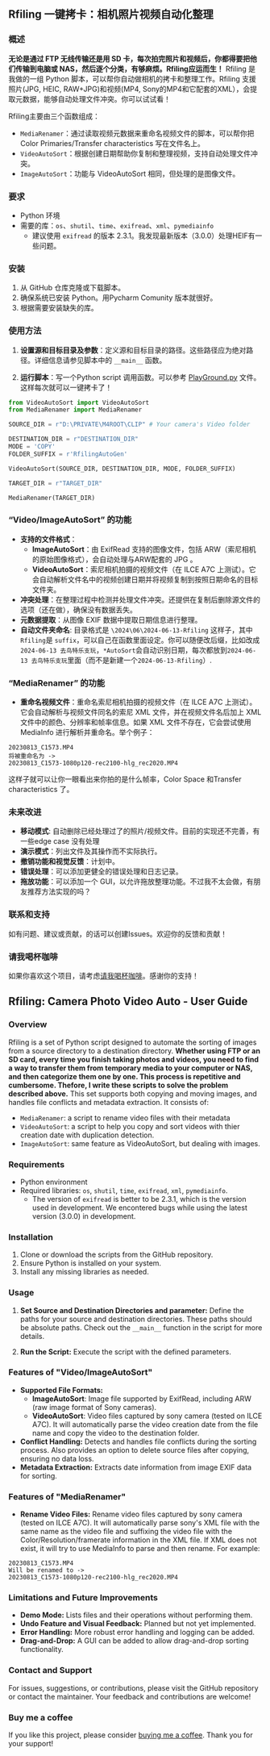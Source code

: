 ## Rfiling 一键拷卡：相机照片视频自动化整理

### 概述
**无论是通过 FTP 无线传输还是用 SD 卡，每次拍完照片和视频后，你都得要把他们传输到电脑或 NAS，然后逐个分类，有够麻烦。Rfiling应运而生！** Rfiling 是我做的一组 Python 脚本，可以帮你自动做相机的拷卡和整理工作。Rfiling 支援照片(JPG, HEIC, RAW+JPG)和视频(MP4, Sony的MP4和它配套的XML），会提取元数据，能够自动处理文件冲突。你可以试试看！

Rfiling主要由三个函数组成：
- `MediaRenamer`：通过读取视频元数据来重命名视频文件的脚本，可以帮你把Color Primaries/Transfer characteristics 写在文件名上。
- `VideoAutoSort`：根据创建日期帮助你复制和整理视频，支持自动处理文件冲突。
- `ImageAutoSort`：功能与 VideoAutoSort 相同，但处理的是图像文件。

### 要求
- Python 环境
- 需要的库：`os`、`shutil`、`time`、`exifread`、`xml`、`pymediainfo`
  - 建议使用 `exifread` 的版本 2.3.1。我发现最新版本（3.0.0）处理HEIF有一些问题。

### 安装
1. 从 GitHub 仓库克隆或下载脚本。
2. 确保系统已安装 Python。用Pycharm Comunity 版本就很好。
3. 根据需要安装缺失的库。

### 使用方法
1. **设置源和目标目录及参数**：定义源和目标目录的路径。这些路径应为绝对路径。详细信息请参见脚本中的 `__main__` 函数。

2. **运行脚本**：写一个Python script 调用函数。可以参考 [PlayGround.py](PlayGround.py) 文件。这样每次就可以一键拷卡了！

```python
from VideoAutoSort import VideoAutoSort
from MediaRenamer import MediaRenamer

SOURCE_DIR = r"D:\PRIVATE\M4ROOT\CLIP" # Your camera's Video folder

DESTINATION_DIR = r"DESTINATION_DIR"
MODE = 'COPY'
FOLDER_SUFFIX = r'RfilingAutoGen'

VideoAutoSort(SOURCE_DIR, DESTINATION_DIR, MODE, FOLDER_SUFFIX)

TARGET_DIR = r"TARGET_DIR"

MediaRenamer(TARGET_DIR)
```


### “Video/ImageAutoSort” 的功能
- **支持的文件格式**：
  - **ImageAutoSort**：由 ExifRead 支持的图像文件，包括 ARW（索尼相机的原始图像格式），会自动处理与ARW配套的 JPG 。
  - **VideoAutoSort**：索尼相机拍摄的视频文件（在 ILCE A7C 上测试）。它会自动解析文件名中的视频创建日期并将视频复制到按照日期命名的目标文件夹。
- **冲突处理**：在整理过程中检测并处理文件冲突。还提供在复制后删除源文件的选项（还在做），确保没有数据丢失。
- **元数据提取**：从图像 EXIF 数据中提取日期信息进行整理。
- **自动文件夹命名**: 目录格式是 `\2024\06\2024-06-13-Rfiling` 这样子，其中`Rfiling`是 `suffix`，可以自己在函数里面设定。你可以随便改后缀，比如改成`2024-06-13 去鸟特乐支玩`，`*AutoSort`会自动识别日期，每次都放到`2024-06-13 去鸟特乐支玩`里面（而不是新建一个`2024-06-13-Rfiling`）.
  
### “MediaRenamer” 的功能
- **重命名视频文件**：重命名索尼相机拍摄的视频文件（在 ILCE A7C 上测试）。它会自动解析与视频文件同名的索尼 XML 文件，并在视频文件名后加上 XML 文件中的颜色、分辨率和帧率信息。如果 XML 文件不存在，它会尝试使用 MediaInfo 进行解析并重命名。举个例子：

```
20230813_C1573.MP4 
将被重命名为 -> 
20230813_C1573-1080p120-rec2100-hlg_rec2020.MP4
```
这样子就可以让你一眼看出来你拍的是什么帧率，Color Space 和Transfer characteristics 了。

### 未来改进
- **移动模式**: 自动删除已经处理过了的照片/视频文件。目前的实现还不完善，有一些edge case 没有处理
- **演示模式**：列出文件及其操作而不实际执行。
- **撤销功能和视觉反馈**：计划中。
- **错误处理**：可以添加更健全的错误处理和日志记录。
- **拖放功能**：可以添加一个 GUI，以允许拖放整理功能。不过我不太会做，有朋友推荐方法实现的吗？

### 联系和支持
如有问题、建议或贡献，的话可以创建Issues。欢迎你的反馈和贡献！

### 请我喝杯咖啡
如果你喜欢这个项目，请考虑[请我喝杯咖啡](https://www.buymeacoffee.com/zhizhiyang)。感谢你的支持！


## Rfiling: Camera Photo Video Auto - User Guide

### Overview
Rfiling is a set of Python script designed to automate the sorting of images from a source directory to a destination directory. **Whether using FTP or an SD card, every time you finish taking photos and videos, you need to find a way to transfer them from temporary media to your computer or NAS, and then categorize them one by one. This process is repetitive and cumbersome. Thefore, I write these scripts  to solve the problem described above.** This set supports both copying and moving images, and handles file conflicts and metadata extraction. It consists of:
- `MediaRenamer`: a script to rename video files with their metadata
- `VideoAutoSort`: a script to help you copy and sort videos with thier creation date with duplication detection.
- `ImageAutoSort`: same feature as VideoAutoSort, but dealing with images.

### Requirements
- Python environment
- Required libraries: `os`, `shutil`, `time`, `exifread`, `xml`, `pymediainfo`.
  - The version of `exifread` is better to be 2.3.1, which is the version used in development. We encontered bugs while using the latest version (3.0.0) in development.

### Installation
1. Clone or download the scripts from the GitHub repository.
2. Ensure Python is installed on your system.
3. Install any missing libraries as needed.

### Usage
1. **Set Source and Destination Directories and parameter:** Define the paths for your source and destination directories. These paths should be absolute paths. Check out the `__main__` function in the script for more details.
   

2. **Run the Script:** Execute the script with the defined parameters. 


### Features of "Video/ImageAutoSort"
- **Supported File Formats:** 
   - **ImageAutoSort**: Image file supported by ExifRead, including ARW (raw image format of Sony cameras). 
   - **VideoAutoSort**: Video files captured by sony camera (tested on ILCE A7C). It will automatically parse the video creation date from the file name and copy the video to the destination folder.
- **Conflict Handling:** Detects and handles file conflicts during the sorting process. Also provides an option to delete source files after copying, ensuring no data loss.
- **Metadata Extraction:** Extracts date information from image EXIF data for sorting.


### Features of "MediaRenamer"
- **Rename Video Files:** Rename video files captured by sony camera (tested on ILCE A7C). It will automatically parse sony's XML file with the same name as the video file and suffixing the video file with the Color/Resolution/framerate information in the XML file. If XML does not exist, it will try to use MediaInfo to parse and then rename. For example:

```
20230813_C1573.MP4 
Will be renamed to -> 
20230813_C1573-1080p120-rec2100-hlg_rec2020.MP4
```


### Limitations and Future Improvements
- **Demo Mode:** Lists files and their operations without performing them.
- **Undo Feature and Visual Feedback:** Planned but not yet implemented.
- **Error Handling:** More robust error handling and logging can be added.
- **Drag-and-Drop:** A GUI can be added to allow drag-and-drop sorting functionality.

### Contact and Support
For issues, suggestions, or contributions, please visit the GitHub repository or contact the maintainer. Your feedback and contributions are welcome! 

### Buy me a coffee
If you like this project, please consider [buying me a coffee](https://www.buymeacoffee.com/zhizhiyang). Thank you for your support!

